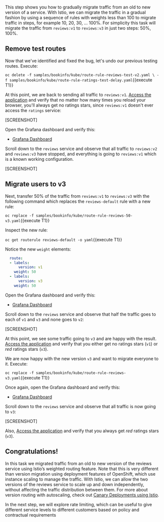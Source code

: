 This step shows you how to gradually migrate traffic from an old to new version of a service.
With Istio, we can migrate the traffic in a gradual fashion by using a sequence of rules with
weights less than 100 to migrate traffic in steps, for example 10, 20, 30, … 100%. For simplicity
this task will migrate the traffic from `reviews:v1` to `reviews:v3` in just two steps: 50%, 100%.

## Remove test routes
Now that we've identified and fixed the bug, let's undo our previous testing routes. Execute:

`oc delete -f samples/bookinfo/kube/route-rule-reviews-test-v2.yaml \
           -f samples/bookinfo/kube/route-rule-ratings-test-delay.yaml`{{execute T1}}

At this point, we are back to sending all traffic to `reviews:v1`. [Access the application](http://istio-ingress-istio-system.[[HOST_SUBDOMAIN]]-80-[[KATACODA_HOST]].environments.katacoda.com/productpage)
and verify that no matter how many times you reload your browser, you'll always get no ratings stars, since
`reviews:v1` doesn't ever access the `ratings` service:

[SCREENSHOT]

Open the Grafana dashboard and verify this:

* [Grafana Dashboard](http://grafana-istio-system.[[HOST_SUBDOMAIN]]-80-[[KATACODA_HOST]].environments.katacoda.com/dashboard/db/istio-dashboard)

Scroll down to the `reviews` service and observe that all traffic to `reviews:v2` and `reviews:v3` have stopped,
and everything is going to `reviews:v1` which is a known working configuration.

[SCREENSHOT]

## Migrate users to v3

Next, transfer 50% of the traffic from `reviews:v1` to `reviews:v3` with the following command which replaces
the `reviews-default` rule with a new rule:

`oc replace -f samples/bookinfo/kube/route-rule-reviews-50-v3.yaml`{{execute T1}}

Inspect the new rule:

`oc get routerule reviews-default -o yaml`{{execute T1}}

Notice the new `weight` elements:

```yaml
  route:
  - labels:
      version: v1
    weight: 50
  - labels:
      version: v3
    weight: 50
```

Open the Grafana dashboard and verify this:

* [Grafana Dashboard](http://grafana-istio-system.[[HOST_SUBDOMAIN]]-80-[[KATACODA_HOST]].environments.katacoda.com/dashboard/db/istio-dashboard)

Scroll down to the `reviews` service and observe that half the traffic goes to each of `v1` and `v3` and none goes
to `v2`:

[SCREENSHOT]


At this point, we see some traffic going to `v3` and are happy with the result. [Access the application](http://istio-ingress-istio-system.[[HOST_SUBDOMAIN]]-80-[[KATACODA_HOST]].environments.katacoda.com/productpage)
and verify that you either get no ratings stars (`v1`) or _red_ ratings stars (`v3`).

We are now happy with the new version `v3` and want to migrate everyone to it. Execute:

`oc replace -f samples/bookinfo/kube/route-rule-reviews-v3.yaml`{{execute T1}}

Once again, open the Grafana dashboard and verify this:

* [Grafana Dashboard](http://grafana-istio-system.[[HOST_SUBDOMAIN]]-80-[[KATACODA_HOST]].environments.katacoda.com/dashboard/db/istio-dashboard)

Scroll down to the `reviews` service and observe that all traffic is now going to `v3`:

[SCREENSHOT]

Also, [Access the application](http://istio-ingress-istio-system.[[HOST_SUBDOMAIN]]-80-[[KATACODA_HOST]].environments.katacoda.com/productpage)
and verify that you always get _red_ ratings stars (`v3`).

## Congratulations!

In this task we migrated traffic from an old to new version of the reviews service using Istio’s
weighted routing feature. Note that this is very different than version migration using deployment
features of OpenShift, which use instance scaling to manage the traffic. With Istio, we can allow
the two versions of the reviews service to scale up and down independently, without affecting the
traffic distribution between them. For more about version routing with autoscaling, check out
[Canary Deployments using Istio](https://istio.io/blog/canary-deployments-using-istio.html).

In the next step, we will explore rate limiting, which can be useful to give different service levels to
different customers based on policy and contractual requirements
